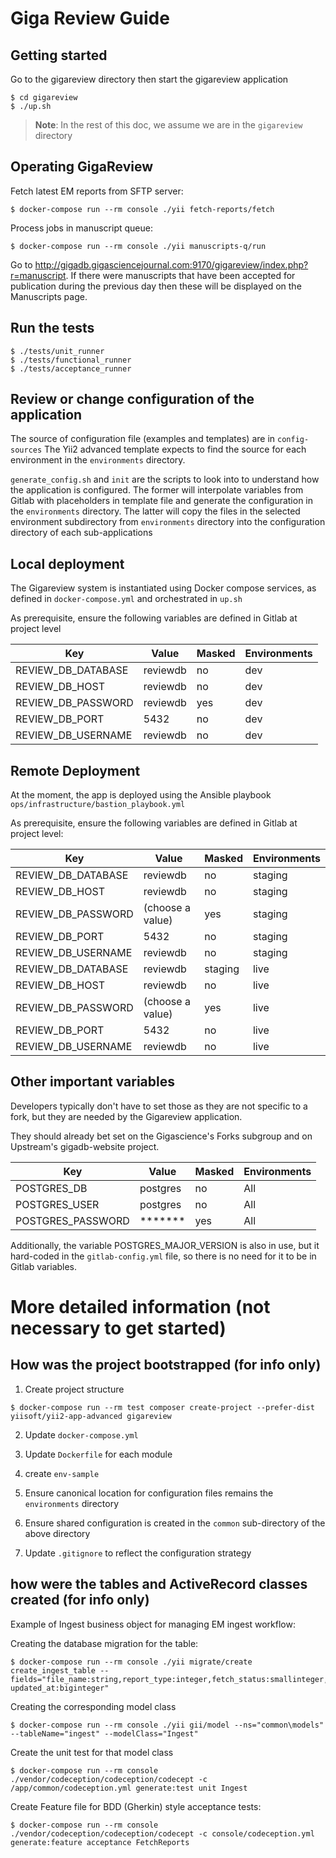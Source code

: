 # Giga Review Guide

## Getting started

Go to the gigareview directory then start the gigareview application
```
$ cd gigareview
$ ./up.sh

```
>**Note**: In the rest of this doc, we assume we are in the ``gigareview`` directory

## Operating GigaReview

Fetch latest EM reports from SFTP server:
```
$ docker-compose run --rm console ./yii fetch-reports/fetch
```

Process jobs in manuscript queue:
```
$ docker-compose run --rm console ./yii manuscripts-q/run
```

Go to http://gigadb.gigasciencejournal.com:9170/gigareview/index.php?r=manuscript.
If there were manuscripts that have been accepted for publication during the
previous day then these will be displayed on the Manuscripts page.

## Run the tests

```
$ ./tests/unit_runner
$ ./tests/functional_runner
$ ./tests/acceptance_runner

```
## Review or change configuration of the application

The source of configuration file (examples and templates) are in ``config-sources``
The Yii2 advanced template expects to find the source for each environment in the ``environments`` directory.

``generate_config.sh`` and ``init`` are the scripts to look into to understand how the application is configured. 
The former will interpolate variables from Gitlab with placeholders in template file and generate the configuration in the ``environments`` directory.
The latter will copy the files in the selected environment subdirectory from ``environments`` directory into the configuration directory of each sub-applications 

## Local deployment

The Gigareview system is instantiated using Docker compose services, as defined in ``docker-compose.yml``
and orchestrated in ``up.sh``

As prerequisite, ensure the following variables are defined in Gitlab at project level

| Key | Value    | Masked | Environments |
| --- |----------|--------|--------------|
| REVIEW_DB_DATABASE | reviewdb | no     | dev|
| REVIEW_DB_HOST | reviewdb | no     | dev|
| REVIEW_DB_PASSWORD | reviewdb | yes    | dev|
| REVIEW_DB_PORT | 5432     | no | dev|
| REVIEW_DB_USERNAME | reviewdb | no | dev|


## Remote Deployment

At the moment, the app is deployed using the Ansible playbook ``ops/infrastructure/bastion_playbook.yml``

As prerequisite, ensure the following variables are defined in Gitlab at project level:

| Key | Value            | Masked  | Environments |
| --- |------------------|---------|--------------|
| REVIEW_DB_DATABASE | reviewdb         | no      | staging      |
| REVIEW_DB_HOST | reviewdb         | no      | staging      |
| REVIEW_DB_PASSWORD | (choose a value) | yes     | staging      |
| REVIEW_DB_PORT | 5432             | no      | staging      |
| REVIEW_DB_USERNAME | reviewdb         | no      | staging      |
| REVIEW_DB_DATABASE | reviewdb         | staging | live         |
| REVIEW_DB_HOST | reviewdb         | no      | live         |
| REVIEW_DB_PASSWORD | (choose a value) | yes     | live         |
| REVIEW_DB_PORT | 5432             | no      | live         |
| REVIEW_DB_USERNAME | reviewdb         | no      | live         |


## Other important variables

Developers typically don't have to set those as they are not specific to a fork, 
but they are needed by the Gigareview application.

They should already bet set on the Gigascience's Forks subgroup and on Upstream's gigadb-website project.

 Key               | Value    | Masked | Environments |
|-------------------|----------|--------|--------------|
| POSTGRES_DB       | postgres | no     | All          |
| POSTGRES_USER     | postgres | no     | All          |
| POSTGRES_PASSWORD | *******  | yes    | All          |

Additionally, the variable POSTGRES_MAJOR_VERSION is also in use,
but it hard-coded in the ``gitlab-config.yml`` file,
so there is no need for it to be in Gitlab variables.

# More detailed information (not necessary to get started)

## How was the project bootstrapped (for info only)

1. Create project structure
```
$ docker-compose run --rm test composer create-project --prefer-dist yiisoft/yii2-app-advanced gigareview
```

2. Update ``docker-compose.yml``

3. Update ``Dockerfile`` for each module

4. create ``env-sample``

5. Ensure canonical location for configuration files remains the ``environments`` directory

6. Ensure shared configuration is created in the ``common`` sub-directory of the above directory

7. Update ``.gitignore`` to reflect the configuration strategy

## how were the tables and ActiveRecord classes created (for info only)

Example of Ingest business object for managing EM ingest workflow:

Creating the database migration for the table:
```
$ docker-compose run --rm console ./yii migrate/create create_ingest_table --fields="file_name:string,report_type:integer,fetch_status:smallinteger,parse_status:smallinteger,store_status:smallinteger,remote_file_status:smallinteger,created_at:biginteger, updated_at:biginteger"
```

Creating the corresponding model class
```
$ docker-compose run --rm console ./yii gii/model --ns="common\models" --tableName="ingest" --modelClass="Ingest"  
```
Create the unit test for that model class

```
$ docker-compose run --rm console ./vendor/codeception/codeception/codecept -c /app/common/codeception.yml generate:test unit Ingest
```

Create Feature file for BDD (Gherkin) style acceptance tests:

```
$ docker-compose run --rm console ./vendor/codeception/codeception/codecept -c console/codeception.yml generate:feature acceptance FetchReports
```